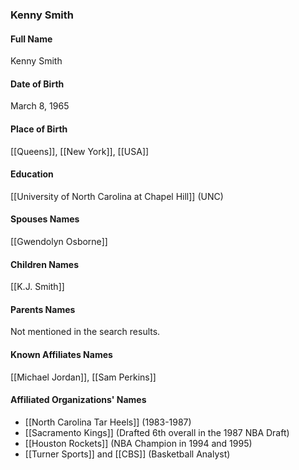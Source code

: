 ### Kenny Smith

#### Full Name

Kenny Smith

#### Date of Birth

March 8, 1965

#### Place of Birth

[[Queens]], [[New York]], [[USA]]

#### Education

[[University of North Carolina at Chapel Hill]] (UNC)

#### Spouses Names

[[Gwendolyn Osborne]]

#### Children Names

[[K.J. Smith]]

#### Parents Names

Not mentioned in the search results.

#### Known Affiliates Names

[[Michael Jordan]], [[Sam Perkins]]

#### Affiliated Organizations' Names

- [[North Carolina Tar Heels]] (1983-1987)
- [[Sacramento Kings]] (Drafted 6th overall in the 1987 NBA Draft)
- [[Houston Rockets]] (NBA Champion in 1994 and 1995)
- [[Turner Sports]] and [[CBS]] (Basketball Analyst)